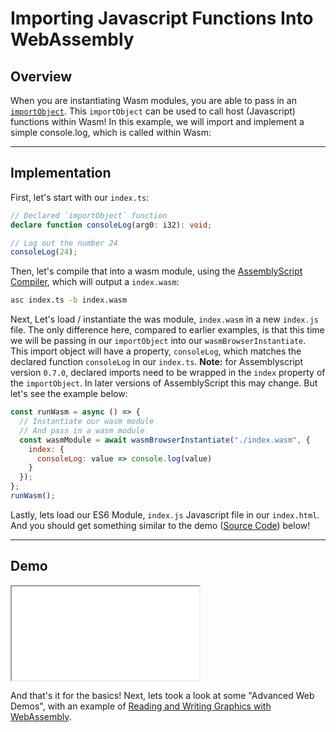 # Importing Javascript Functions Into WebAssembly

## Overview

When you are instantiating Wasm modules, you are able to pass in an [`importObject`](https://developer.mozilla.org/en-US/docs/Web/JavaScript/Reference/Global_Objects/WebAssembly/instantiateStreaming). This `importObject` can be used to call host (Javascript) functions within Wasm! In this example, we will import and implement a simple console.log, which is called within Wasm:

---

## Implementation

First, let's start with our `index.ts`:

```typescript
// Declared `importObject` function
declare function consoleLog(arg0: i32): void;

// Log out the number 24
consoleLog(24);
```

Then, let's compile that into a wasm module, using the [AssemblyScript Compiler](https://docs.assemblyscript.org/details/compiler), which will output a `index.wasm`:

```bash
asc index.ts -b index.wasm
```

Next, Let's load / instantiate the was module, `index.wasm` in a new `index.js` file. The only difference here, compared to earlier examples, is that this time we will be passing in our `importObject` into our `wasmBrowserInstantiate`. This import object will have a property, `consoleLog`, which matches the declared function `consoleLog` in our `index.ts`. **Note:** for Assemblyscript version `0.7.0`, declared imports need to be wrapped in the `index` property of the `importObject`. In later versions of AssemblyScript this may change. But let's see the example below:

```javascript
const runWasm = async () => {
  // Instantiate our wasm module
  // And pass in a wasm module
  const wasmModule = await wasmBrowserInstantiate("./index.wasm", {
    index: {
      consoleLog: value => console.log(value)
    }
  });
};
runWasm();
```

Lastly, lets load our ES6 Module, `index.js` Javascript file in our `index.html`. And you should get something similar to the demo ([Source Code](/source-redirect?path=examples/importing-javascript-functions-into-webassembly/demo/assemblyscript)) below!

---

## Demo

<iframe title="AssemblyScript Demo" src="/demo-redirect?example-name=importing-javascript-functions-into-webassembly"></iframe>

And that's it for the basics! Next, lets took a look at some "Advanced Web Demos", with an example of [Reading and Writing Graphics with WebAssembly](/example-redirect?exampleName=reading-and-writing-graphics).
